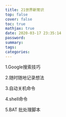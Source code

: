 ```yaml
---
title: 21世界新常识
top: false
cover: false
toc: true
mathjax: true
date: 2020-03-17 23:35:14
password:
summary:
tags:
categories:
---
```


1.Google搜索技巧

2.随时随地记录想法

3.自动关机命令

4.shell命令

5.BAT 批处理脚本

